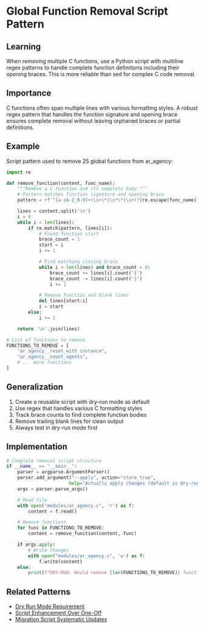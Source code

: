 # Global Function Removal Script Pattern

## Learning
When removing multiple C functions, use a Python script with multiline regex patterns to handle complete function definitions including their opening braces. This is more reliable than sed for complex C code removal.

## Importance
C functions often span multiple lines with various formatting styles. A robust regex pattern that handles the function signature and opening brace ensures complete removal without leaving orphaned braces or partial definitions.

## Example
Script pattern used to remove 25 global functions from ar_agency:
```python
import re

def remove_function(content, func_name):
    """Remove a C function and its complete body."""
    # Pattern matches function signature and opening brace
    pattern = rf'^[a-zA-Z_0-9]+(\s+\*|\s*\*|\s+)?{re.escape(func_name)}\s*\([^)]*\)\s*{{\s*$'

    lines = content.split('\n')
    i = 0
    while i < len(lines):
        if re.match(pattern, lines[i]):
            # Found function start
            brace_count = 1
            start = i
            i += 1

            # Find matching closing brace
            while i < len(lines) and brace_count > 0:
                brace_count += lines[i].count('{')
                brace_count -= lines[i].count('}')
                i += 1

            # Remove function and blank lines
            del lines[start:i]
            i = start
        else:
            i += 1

    return '\n'.join(lines)

# List of functions to remove
FUNCTIONS_TO_REMOVE = [
    "ar_agency__reset_with_instance",
    "ar_agency__count_agents",
    # ... more functions
]
```

## Generalization
1. Create a reusable script with dry-run mode as default
2. Use regex that handles various C formatting styles
3. Track brace counts to find complete function bodies
4. Remove trailing blank lines for clean output
5. Always test in dry-run mode first

## Implementation
```python
# Complete removal script structure
if __name__ == "__main__":
    parser = argparse.ArgumentParser()
    parser.add_argument("--apply", action="store_true",
                       help="Actually apply changes (default is dry-run)")
    args = parser.parse_args()

    # Read file
    with open("modules/ar_agency.c", 'r') as f:
        content = f.read()

    # Remove functions
    for func in FUNCTIONS_TO_REMOVE:
        content = remove_function(content, func)

    if args.apply:
        # Write changes
        with open("modules/ar_agency.c", 'w') as f:
            f.write(content)
    else:
        print(f"DRY-RUN: Would remove {len(FUNCTIONS_TO_REMOVE)} functions")
```

## Related Patterns
- [Dry Run Mode Requirement](dry-run-mode-requirement.md)
- [Script Enhancement Over One-Off](script-enhancement-over-one-off.md)
- [Migration Script Systematic Updates](migration-script-systematic-updates.md)